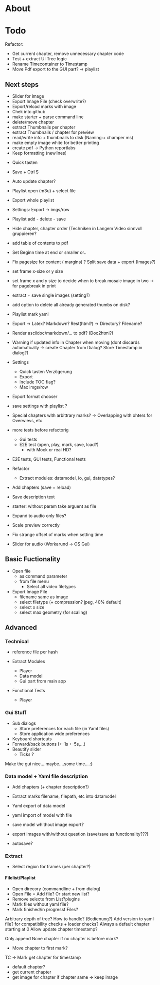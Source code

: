 
# About


# Todo
Refactor:
- Get current chapter, remove unnecessary chapter code
- Test + extract UI Tree logic 
- Rename Timecontainer to Timestamp
- Move Pdf export to the GUI part? -> playlist


## Next steps
* Slider for image
* Export Image File (check overwrite?)
* Export/reload marks with image
* Chek into github
* make starter + parse command line
* delete/move chapter
* extract Thumbnails per chapter
* extract Thumbnails / chapter for preview
* read/write info + thumbnails to disk (Naming:+ champer ms)
* make empty image white for better printing
* create pdf -> Python reportlabs
* Keep formatting (newlines)

- Quick tasten
- Save + Ctrl S
- Auto update chapter?

- Playlist open (m3u) + select file
- Export whole playlist
- Settings: Export -> imgs/row

- Playlist add - delete - save
- Hide chapter, chapter order (Techniken in Langem Video sinnvoll gruppieren?
- add table of contents to pdf
- Set Beginn time at end or smaller or..
- Fix pagesize for content ( margins)
? Split save data + export (Images?)
- set frame x-size or y size
- set frame x and y size to decide when to break mosaic image in two -> for pagebreak in print
- extract + save single images (setting?)
- add option to delete all already generated thumbs on disk?
- Playlist mark yaml
- Export -> Latex? Markdown? Rest(html?) -> Directory? Filename?
- Render asciidoc/markdown/... to pdf? (Doc2html?)
- Warning if updated info in Chapter when moving (dont discards automatically -> create Chapter from Dialog? Store Timestamp in dialog?)
- Settings
    - Quick tasten Verzögerung
    - Export
	- Include TOC flag?
	- Max imgs/row
- Export format chooser  
- save settings with playlist ?
- Special chapters with arbittrary marks? -> Overlapping with ohters for Overwievs, etc




* more tests before refactorig
  * Gui tests
  * E2E test (open, play, mark, save, load?)
    * with Mock or real HD?
* E2E tests, GUI tests, Functional tests
* Refactor
  * Extract modules: datamodel, io, gui, datatypes?

* Add chapters (save + reload)
* Save description text

* starter: without param take arguent as file
* Expand to audio only files?


* Scale preview correctly
* Fix strange offset of marks when setting time

* Slider for audio (Workarund -> OS Gui)

## Basic Fuctionality
* Open file
  * as command parameter
  * from file menu
    * Select all video filetypes
* Export Image File
  * filename same as image
  * select filetype (+ compression? jpeg, 40% default)
  * select x size
  * select max geometry (for scaling)


## Advanced
### Technical
* reference file per hash 
* Extract Modules
  * Player
  * Data model
  * Gui part from main app
  
* Functional Tests
  * Player


### Gui Stuff
* Sub dialogs
  * Store preferences for each file (in Yaml files)
  * Store application wide preferences
* Keyboard shortcuts
* Forward/back buttons (+-1s +-5s,...)
* Beautify slider
  * Ticks ?

Make the gui nice....maybe....some time....:)

### Data model + Yaml file description
* Add chapters (+ chapter description?)
* Extract marks filename, filepath, etc into datamodel
* Yaml export of data model
* yaml import of model with file

* save model whithout image export?
* export images with/without question (save/save as functionality???)
* autosave?

### Extract
* Select region for frames (per chapter?)

#### Filelist/Playlist 
- Open direcory (commandline + from dialog)
- Open File = Add file? Or start new list?
- Remove selecte from List?plugins
- Mark files without yaml file?
- Mark finished/in progressf Files?







Arbitrary depth of tree? How to handle? (Bedienung?)
Add version to yaml file? for compatibility checks + loader checks?
Always a default chapter starting at 0
Allow update chapter timestamp?

Only append None chapter if no chapter is before mark?
- Move chapter to first mark?

TC -> Mark
get chapter for timestamp
- default chapter?
- get current chapter
- get image for chapter
if chapter same -> keep image



